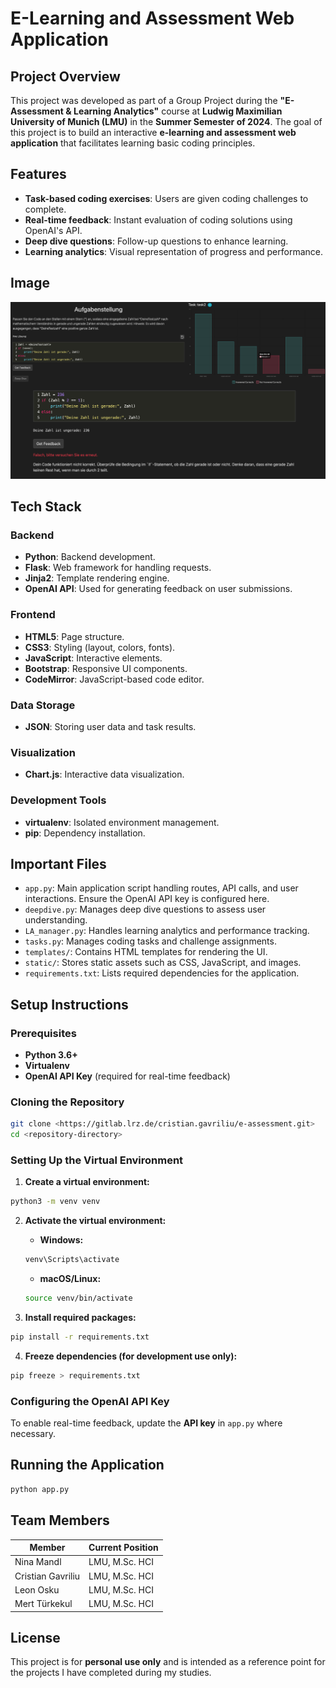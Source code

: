 # E-Learning and Assessment Web Application

## Project Overview
This project was developed as part of a Group Project during the **"E-Assessment & Learning Analytics"** course at **Ludwig Maximilian University of Munich (LMU)** in the **Summer Semester of 2024**. The goal of this project is to build an interactive **e-learning and assessment web application** that facilitates learning basic coding principles.

## Features

- **Task-based coding exercises**: Users are given coding challenges to complete.
- **Real-time feedback**: Instant evaluation of coding solutions using OpenAI's API.
- **Deep dive questions**: Follow-up questions to enhance learning.
- **Learning analytics**: Visual representation of progress and performance.

## Image

![img.png](README_IMG/S1.png)

## Tech Stack

### Backend

- **Python**: Backend development.
- **Flask**: Web framework for handling requests.
- **Jinja2**: Template rendering engine.
- **OpenAI API**: Used for generating feedback on user submissions.

### Frontend

- **HTML5**: Page structure.
- **CSS3**: Styling (layout, colors, fonts).
- **JavaScript**: Interactive elements.
- **Bootstrap**: Responsive UI components.
- **CodeMirror**: JavaScript-based code editor.


### Data Storage

- **JSON**: Storing user data and task results.

### Visualization

- **Chart.js**: Interactive data visualization.

### Development Tools

- **virtualenv**: Isolated environment management.
- **pip**: Dependency installation.

## Important Files

- `app.py`: Main application script handling routes, API calls, and user interactions. Ensure the OpenAI API key is configured here.
- `deepdive.py`: Manages deep dive questions to assess user understanding.
- `LA_manager.py`: Handles learning analytics and performance tracking.
- `tasks.py`: Manages coding tasks and challenge assignments.
- `templates/`: Contains HTML templates for rendering the UI.
- `static/`: Stores static assets such as CSS, JavaScript, and images.
- `requirements.txt`: Lists required dependencies for the application.

## Setup Instructions

### Prerequisites

- **Python 3.6+**
- **Virtualenv**
- **OpenAI API Key** (required for real-time feedback)

### Cloning the Repository

```bash
git clone <https://gitlab.lrz.de/cristian.gavriliu/e-assessment.git>
cd <repository-directory>
```

### Setting Up the Virtual Environment

1. **Create a virtual environment:**

```bash
python3 -m venv venv
```

2. **Activate the virtual environment:**

   - **Windows:**

   ```bash
   venv\Scripts\activate
   ```

   - **macOS/Linux:**

   ```bash
   source venv/bin/activate
   ```

3. **Install required packages:**

```bash
pip install -r requirements.txt
```

4. **Freeze dependencies (for development use only):**

```bash
pip freeze > requirements.txt
```

### Configuring the OpenAI API Key
To enable real-time feedback, update the **API key** in `app.py` where necessary.

## Running the Application

```bash
python app.py
```


## Team Members

| Member     | Current Position |
| ------ | ------ |
| Nina Mandl  | LMU, M.Sc. HCI |
| Cristian Gavriliu  | LMU, M.Sc. HCI |
| Leon Osku | LMU, M.Sc. HCI  |
| Mert Türkekul | LMU, M.Sc. HCI |



## License

This project is for **personal use only** and is intended as a reference point for the projects I have completed during my studies.
